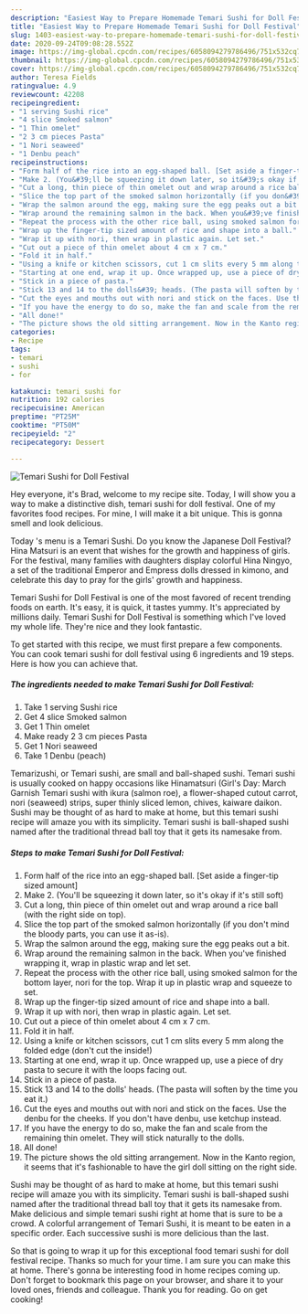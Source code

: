 ```yaml
---
description: "Easiest Way to Prepare Homemade Temari Sushi for Doll Festival"
title: "Easiest Way to Prepare Homemade Temari Sushi for Doll Festival"
slug: 1403-easiest-way-to-prepare-homemade-temari-sushi-for-doll-festival
date: 2020-09-24T09:08:28.552Z
image: https://img-global.cpcdn.com/recipes/6058094279786496/751x532cq70/temari-sushi-for-doll-festival-recipe-main-photo.jpg
thumbnail: https://img-global.cpcdn.com/recipes/6058094279786496/751x532cq70/temari-sushi-for-doll-festival-recipe-main-photo.jpg
cover: https://img-global.cpcdn.com/recipes/6058094279786496/751x532cq70/temari-sushi-for-doll-festival-recipe-main-photo.jpg
author: Teresa Fields
ratingvalue: 4.9
reviewcount: 42208
recipeingredient:
- "1 serving Sushi rice"
- "4 slice Smoked salmon"
- "1 Thin omelet"
- "2 3 cm pieces Pasta"
- "1 Nori seaweed"
- "1 Denbu peach"
recipeinstructions:
- "Form half of the rice into an egg-shaped ball. [Set aside a finger-tip sized amount]"
- "Make 2. (You&#39;ll be squeezing it down later, so it&#39;s okay if it&#39;s still soft)"
- "Cut a long, thin piece of thin omelet out and wrap around a rice ball (with the right side on top)."
- "Slice the top part of the smoked salmon horizontally (if you don&#39;t mind the bloody parts, you can use it as-is)."
- "Wrap the salmon around the egg, making sure the egg peaks out a bit."
- "Wrap around the remaining salmon in the back. When you&#39;ve finished wrapping it, wrap in plastic wrap and let set."
- "Repeat the process with the other rice ball, using smoked salmon for the bottom layer, nori for the top. Wrap it up in plastic wrap and squeeze to set."
- "Wrap up the finger-tip sized amount of rice and shape into a ball."
- "Wrap it up with nori, then wrap in plastic again. Let set."
- "Cut out a piece of thin omelet about 4 cm x 7 cm."
- "Fold it in half."
- "Using a knife or kitchen scissors, cut 1 cm slits every 5 mm along the folded edge (don&#39;t cut the inside!)"
- "Starting at one end, wrap it up. Once wrapped up, use a piece of dry pasta to secure it with the loops facing out."
- "Stick in a piece of pasta."
- "Stick 13 and 14 to the dolls&#39; heads. (The pasta will soften by the time you eat it.)"
- "Cut the eyes and mouths out with nori and stick on the faces. Use the denbu for the cheeks. If you don&#39;t have denbu, use ketchup instead."
- "If you have the energy to do so, make the fan and scale from the remaining thin omelet. They will stick naturally to the dolls."
- "All done!"
- "The picture shows the old sitting arrangement. Now in the Kanto region, it seems that it&#39;s fashionable to have the girl doll sitting on the right side."
categories:
- Recipe
tags:
- temari
- sushi
- for

katakunci: temari sushi for 
nutrition: 192 calories
recipecuisine: American
preptime: "PT25M"
cooktime: "PT50M"
recipeyield: "2"
recipecategory: Dessert

---
```



![Temari Sushi for Doll Festival](https://img-global.cpcdn.com/recipes/6058094279786496/751x532cq70/temari-sushi-for-doll-festival-recipe-main-photo.jpg)

Hey everyone, it's Brad, welcome to my recipe site. Today, I will show you a way to make a distinctive dish, temari sushi for doll festival. One of my favorites food recipes. For mine, I will make it a bit unique. This is gonna smell and look delicious.

Today &#39;s menu is a Temari Sushi. Do you know the Japanese Doll Festival? Hina Matsuri is an event that wishes for the growth and happiness of girls. For the festival, many families with daughters display colorful Hina Ningyo, a set of the traditional Emperor and Empress dolls dressed in kimono, and celebrate this day to pray for the girls&#39; growth and happiness.

Temari Sushi for Doll Festival is one of the most favored of recent trending foods on earth. It's easy, it is quick, it tastes yummy. It's appreciated by millions daily. Temari Sushi for Doll Festival is something which I've loved my whole life. They're nice and they look fantastic.


To get started with this recipe, we must first prepare a few components. You can cook temari sushi for doll festival using 6 ingredients and 19 steps. Here is how you can achieve that.

<!--inarticleads1-->

##### The ingredients needed to make Temari Sushi for Doll Festival:

1. Take 1 serving Sushi rice
1. Get 4 slice Smoked salmon
1. Get 1 Thin omelet
1. Make ready 2 3 cm pieces Pasta
1. Get 1 Nori seaweed
1. Take 1 Denbu (peach)


Temarizushi, or Temari sushi, are small and ball-shaped sushi. Temari sushi is usually cooked on happy occasions like Hinamatsuri (Girl&#39;s Day: March Garnish Temari sushi with ikura (salmon roe), a flower-shaped cutout carrot, nori (seaweed) strips, super thinly sliced lemon, chives, kaiware daikon. Sushi may be thought of as hard to make at home, but this temari sushi recipe will amaze you with its simplicity. Temari sushi is ball-shaped sushi named after the traditional thread ball toy that it gets its namesake from. 

<!--inarticleads2-->

##### Steps to make Temari Sushi for Doll Festival:

1. Form half of the rice into an egg-shaped ball. [Set aside a finger-tip sized amount]
1. Make 2. (You&#39;ll be squeezing it down later, so it&#39;s okay if it&#39;s still soft)
1. Cut a long, thin piece of thin omelet out and wrap around a rice ball (with the right side on top).
1. Slice the top part of the smoked salmon horizontally (if you don&#39;t mind the bloody parts, you can use it as-is).
1. Wrap the salmon around the egg, making sure the egg peaks out a bit.
1. Wrap around the remaining salmon in the back. When you&#39;ve finished wrapping it, wrap in plastic wrap and let set.
1. Repeat the process with the other rice ball, using smoked salmon for the bottom layer, nori for the top. Wrap it up in plastic wrap and squeeze to set.
1. Wrap up the finger-tip sized amount of rice and shape into a ball.
1. Wrap it up with nori, then wrap in plastic again. Let set.
1. Cut out a piece of thin omelet about 4 cm x 7 cm.
1. Fold it in half.
1. Using a knife or kitchen scissors, cut 1 cm slits every 5 mm along the folded edge (don&#39;t cut the inside!)
1. Starting at one end, wrap it up. Once wrapped up, use a piece of dry pasta to secure it with the loops facing out.
1. Stick in a piece of pasta.
1. Stick 13 and 14 to the dolls&#39; heads. (The pasta will soften by the time you eat it.)
1. Cut the eyes and mouths out with nori and stick on the faces. Use the denbu for the cheeks. If you don&#39;t have denbu, use ketchup instead.
1. If you have the energy to do so, make the fan and scale from the remaining thin omelet. They will stick naturally to the dolls.
1. All done!
1. The picture shows the old sitting arrangement. Now in the Kanto region, it seems that it&#39;s fashionable to have the girl doll sitting on the right side.


Sushi may be thought of as hard to make at home, but this temari sushi recipe will amaze you with its simplicity. Temari sushi is ball-shaped sushi named after the traditional thread ball toy that it gets its namesake from. Make delicious and simple temari sushi right at home that is sure to be a crowd. A colorful arrangement of Temari Sushi, it is meant to be eaten in a specific order. Each successive sushi is more delicious than the last. 

So that is going to wrap it up for this exceptional food temari sushi for doll festival recipe. Thanks so much for your time. I am sure you can make this at home. There's gonna be interesting food in home recipes coming up. Don't forget to bookmark this page on your browser, and share it to your loved ones, friends and colleague. Thank you for reading. Go on get cooking!
